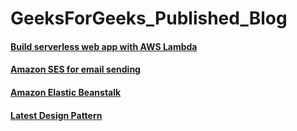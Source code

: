 # GeeksForGeeks_Published_Blog

#### [Build serverless web app with AWS Lambda](https://www.geeksforgeeks.org/build-serverless-web-app-with-aws-lambda/) <br/>
#### [Amazon SES for email sending](https://www.geeksforgeeks.org/how-to-use-amazon-ses-for-email-sending/) <br/>
#### [Amazon Elastic Beanstalk](https://www.geeksforgeeks.org/how-to-use-aws-elastic-beanstalk-for-scalable-web-application-deployment/) <br/>
#### [Latest Design Pattern](https://www.geeksforgeeks.org/latest-design-patterns-for-web-development/) <br/>
